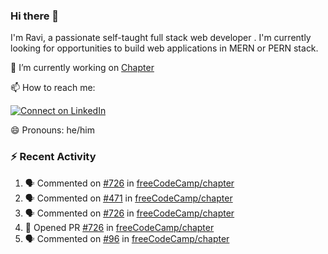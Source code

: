 ### Hi there 👋

I'm Ravi, a passionate self-taught full stack web developer . I'm currently looking for opportunities to build web applications in MERN or PERN stack.

🔭 I’m currently working on [Chapter](https://github.com/freeCodeCamp/chapter)

📫 How to reach me: 

  [![Connect on LinkedIn](https://img.shields.io/badge/--linkedin?label=LinkedIn&logo=LinkedIn&style=social)](https://www.linkedin.com/in/ravi-chandra-3345144b)

😄 Pronouns: he/him

### :zap: Recent Activity

<!--START_SECTION:activity-->
1. 🗣 Commented on [#726](https://github.com/freeCodeCamp/chapter/issues/726) in [freeCodeCamp/chapter](https://github.com/freeCodeCamp/chapter)
2. 🗣 Commented on [#471](https://github.com/freeCodeCamp/chapter/issues/471) in [freeCodeCamp/chapter](https://github.com/freeCodeCamp/chapter)
3. 🗣 Commented on [#726](https://github.com/freeCodeCamp/chapter/issues/726) in [freeCodeCamp/chapter](https://github.com/freeCodeCamp/chapter)
4. 💪 Opened PR [#726](https://github.com/freeCodeCamp/chapter/pull/726) in [freeCodeCamp/chapter](https://github.com/freeCodeCamp/chapter)
5. 🗣 Commented on [#96](https://github.com/freeCodeCamp/chapter/issues/96) in [freeCodeCamp/chapter](https://github.com/freeCodeCamp/chapter)
<!--END_SECTION:activity-->
